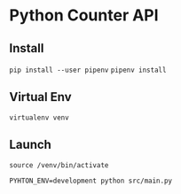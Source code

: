 # Python Counter API

## Install
`pip install --user pipenv`
`pipenv install`

## Virtual Env
`virtualenv venv`

## Launch
`source /venv/bin/activate` 

`PYHTON_ENV=development python src/main.py`
